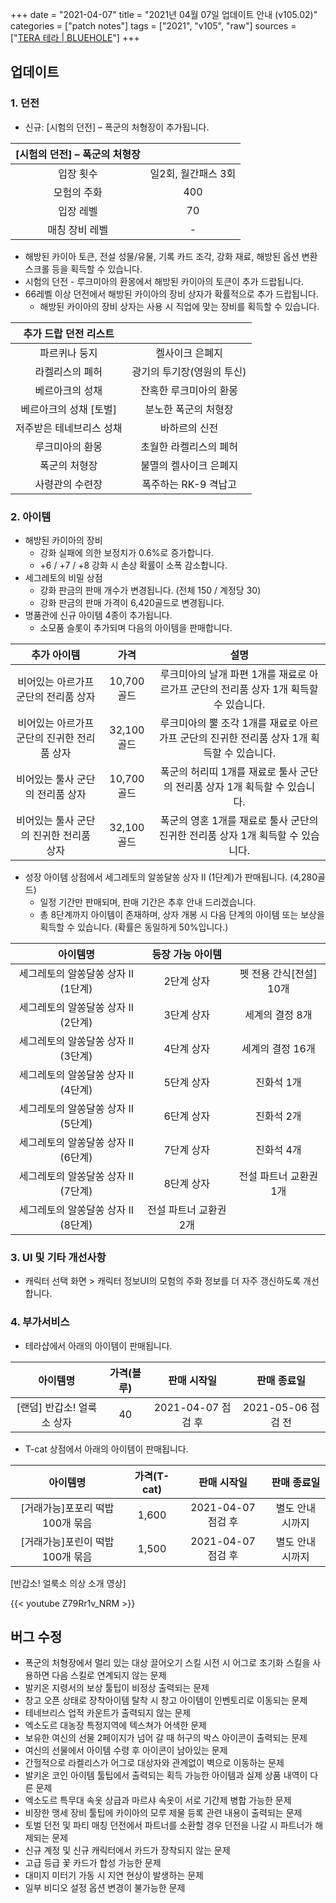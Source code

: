 +++
date = "2021-04-07"
title = "2021년 04월 07일 업데이트 안내 (v105.02)"
categories = ["patch notes"]
tags = ["2021", "v105", "raw"]
sources = ["[TERA 테라 | BLUEHOLE](https://playtera.co.kr/news/updates/257)"]
+++

## 업데이트

### 1. 던전
- 신규: [시험의 던전] – 폭군의 처형장이 추가됩니다.

| [시험의 던전] – 폭군의 처형장 ||
| :-: | :-: |
| 입장 횟수 | 일2회, 월간패스 3회 |
| 모험의 주화 | 400 |
| 입장 레벨 | 70 |
| 매칭 장비 레벨 | - |

  - 해방된 카이아 토큰, 전설 성물/유물, 기록 카드 조각, 강화 재료, 해방된 옵션 변환 스크롤 등을 획득할 수 있습니다.
- 시험의 던전 - 루크미아의 환몽에서 해방된 카이아의 토큰이 추가 드랍됩니다.
- 66레벨 이상 던전에서 해방된 카이아의 장비 상자가 확률적으로 추가 드랍됩니다.
  - 해방된 카이아의 장비 상자는 사용 시 직업에 맞는 장비를 획득할 수 있습니다.

| 추가 드랍 던전 리스트 ||
| :-: | :-: |
| 파르퀴나 둥지 | 켈사이크 은폐지 |
| 라켈리스의 폐허 | 광기의 투기장(영원의 투신) |
| 베르아크의 성채 | 잔혹한 루크미아의 환몽 |
| 베르아크의 성채 [토벌] | 분노한 폭군의 처형장 |
| 저주받은 테네브리스 성채 | 바하르의 신전 |
| 루크미아의 환몽 | 초월한 라켈리스의 폐허 |
| 폭군의 처형장 | 불멸의 켈사이크 은폐지 |
| 사령관의 수련장 | 폭주하는 RK-9 격납고 |

### 2. 아이템
- 해방된 카이아의 장비
  - 강화 실패에 의한 보정치가 0.6%로 증가합니다.
  - +6 / +7 / +8 강화 시 손상 확률이 소폭 감소합니다.
- 세그레토의 비밀 상점
  - 강화 판금의 판매 개수가 변경됩니다. (전체 150 / 계정당 30)
  - 강화 판금의 판매 가격이 6,420골드로 변경됩니다.
- 명품관에 신규 아이템 4종이 추가됩니다.
  - 소모품 슬롯이 추가되며 다음의 아이템을 판매합니다.

| 추가 아이템 | 가격 | 설명 |
| :-: | :-: | :-: |
| 비어있는 아르가프 군단의 전리품 상자 | 10,700골드 | 루크미아의 날개 파편 1개를 재료로 아르가프 군단의 전리품 상자 1개 획득할 수 있습니다. |
| 비어있는 아르가프 군단의 진귀한 전리품 상자 | 32,100골드 | 루크미아의 뿔 조각 1개를 재료로 아르가프 군단의 진귀한 전리품 상자 1개 획득할 수 있습니다. |
| 비어있는 툴사 군단의 전리품 상자 | 10,700골드 | 폭군의 허리띠 1개를 재료로 툴사 군단의 전리품 상자 1개 획득할 수 있습니다. |
| 비어있는 툴사 군단의 진귀한 전리품 상자 | 32,100골드 | 폭군의 영혼 1개를 재료로 툴사 군단의 진귀한 전리품 상자 1개 획득할 수 있습니다. |

- 성장 아이템 상점에서 세그레토의 알쏭달쏭 상자 Ⅱ (1단계)가 판매됩니다. (4,280골드)
  - 일정 기간만 판매되며, 판매 기간은 추후 안내 드리겠습니다.
  - 총 8단계까지 아이템이 존재하며, 상자 개봉 시 다음 단계의 아이템 또는 보상을 획득할 수 있습니다. (확률은 동일하게 50%입니다.)

| 아이템명 | 등장 가능 아이템 ||
| :-: | :-: | :-: |
| 세그레토의 알쏭달쏭 상자 Ⅱ  (1단계) | 2단계 상자 | 펫 전용 간식[전설] 10개
| 세그레토의 알쏭달쏭 상자 Ⅱ  (2단계) | 3단계 상자 | 세계의 결정 8개
| 세그레토의 알쏭달쏭 상자 Ⅱ  (3단계) | 4단계 상자 | 세계의 결정 16개
| 세그레토의 알쏭달쏭 상자 Ⅱ  (4단계) | 5단계 상자 | 진화석 1개
| 세그레토의 알쏭달쏭 상자 Ⅱ  (5단계) | 6단계 상자 | 진화석 2개
| 세그레토의 알쏭달쏭 상자 Ⅱ  (6단계) | 7단계 상자 | 진화석 4개
| 세그레토의 알쏭달쏭 상자 Ⅱ  (7단계) | 8단계 상자 | 전설 파트너 교환권 1개
| 세그레토의 알쏭달쏭 상자 Ⅱ  (8단계) | 전설 파트너 교환권 2개 ||
 
### 3. UI 및 기타 개선사항
- 캐릭터 선택 화면 > 캐릭터 정보UI의 모험의 주화 정보를 더 자주 갱신하도록 개선합니다.
 
### 4. 부가서비스
- 테라샵에서 아래의 아이템이 판매됩니다.

| 아이템명 | 가격(블루) | 판매 시작일 | 판매 종료일 |
| :-: | :-: | :-: | :-: |
| [랜덤] 반갑소! 얼룩소 상자 | 40 | 2021-04-07 점검 후 | 2021-05-06 점검 전 |

- T-cat 상점에서 아래의 아이템이 판매됩니다.

| 아이템명 | 가격(T-cat) | 판매 시작일 | 판매 종료일 |
| :-: | :-: | :-: | :-: |
| [거래가능]포포리 떡밥 100개 묶음 | 1,600 | 2021-04-07 점검 후 | 별도 안내 시까지 |
| [거래가능]포린이 떡밥 100개 묶음 | 1,500 | 2021-04-07 점검 후 | 별도 안내 시까지 |

[반갑소! 얼룩소 의상 소개 영상]

{{< youtube Z79Rr1v_NRM >}}

## 버그 수정

- 폭군의 처형장에서 멀리 있는 대상 끌어오기 스킬 시전 시 어그로 초기화 스킬을 사용하면 다음 스킬로 연계되지 않는 문제
- 발키온 지령서의 보상 툴팁이 비정상 출력되는 문제
- 창고 오픈 상태로 장착아이템 탈착 시 창고 아이템이 인벤토리로 이동되는 문제
- 테네브리스 업적 카운트가 출력되지 않는 문제
- 엑소도르 대농장 특정지역에 텍스쳐가 어색한 문제
- 보유한 여신의 선물 2페이지가 넘어 갈 때 허구의 박스 아이콘이 출력되는 문제
- 여신의 선물에서 아이템 수령 후 아이콘이 남아있는 문제
- 간헐적으로 라켈리스가 어그로 대상자와 관계없이 벽으로 이동하는 문제
- 발키온 코인 아이템 툴팁에서 출력되는 획득 가능한 아이템과 실제 상품 내역이 다른 문제
- 엑소도르 특무대 속옷 상급과 마르샤 속옷이 서로 기간제 병합 가능한 문제
- 비장한 맹세 장비 툴팁에 카이아의 모루 제물 등록 관련 내용이 출력되는 문제
- 토벌 던전 및 파티 매칭 던전에서 파트너를 소환할 경우 던전을 나갈 시 파트너가 해제되는 문제
- 신규 계정 및 신규 캐릭터에서 카드가 장착되지 않는 문제
- 고급 등급 꽃 카드가 합성 가능한 문제
- 대미지 미터기 가동 시 지연 현상이 발생하는 문제
- 일부 비디오 설정 옵션 변경이 불가능한 문제
